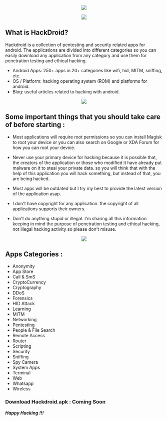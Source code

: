 <p align="center"><img src="https://github.com/thehackingsage/hackdroid/blob/master/notification.svg?raw=true" /></p>
<p align="center"><img src="https://github.com/thehackingsage/hackdroid/blob/master/logo.png?raw=true" /></p>

## What is HackDroid?

Hackdroid is a collection of pentesting and security related apps for android. The applications are divided into different categories so you can easily download any application from any category and use them for penetration testing and ethical hacking.

- Android Apps: 250+ apps in 20+ categories like wifi, hid, MITM, sniffing, etc.
- OS / Platform: hacking operating system (ROM) and platforms for android.
- Blog: useful articles related to hacking with android.

<p align="center"><img src="https://github.com/thehackingsage/hackdroid/blob/master/hackdroid.png?raw=true" /></p>

## Some important things that you should take care of before starting :

- Most applications will require root permissions so you can install Magisk to root your device or you can also search on Google or XDA Forum for how you can root your device.

- Never use your primary device for hacking because it is possible that, the creators of the application or those who modified it have already put malware on it to steal your private data. so you will think that with the help of this application you will hack something, but instead of that, you are being hacked.

- Most apps will be outdated but I try my best to provide the latest version of the application asap.

- I don't have copyright for any application. the copyright of all applications supports their owners.

- Don't do anything stupid or illegal. I'm sharing all this information keeping in mind the purpose of penetration testing and ethical hacking, not illegal hacking activity so please don't misuse.

<p align="center"><img src="https://github.com/thehackingsage/hackdroid/blob/master/home.png?raw=true" /></p>

## Apps Categories :
 
 - Anonymity
 - App Store
 - Call & SmS
 - CryptoCurrency
 - Cryptography
 - DDoS
 - Forensics
 - HID Attack
 - Learning
 - MITM
 - Networking
 - Pentesting
 - People & File Search
 - Remote Access
 - Router
 - Scripting
 - Security
 - Sniffing
 - Spy Camera
 - System Apps 
 - Terminal
 - Web
 - Whatsapp
 - Wireless

### Download Hackdroid.apk : Coming Soon

***Happy Hacking !!!***